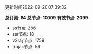 更新时间2022-09-20 07:39:32

**总订阅: 64**
**总节点: 10009**
**有效节点: 2099**
- ss节点: 266
- ssr节点: 18
- v2ray节点: 1759
- trojan节点: 56
